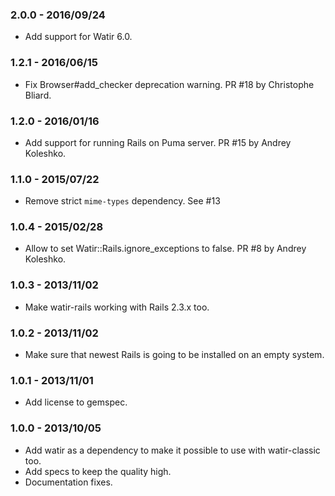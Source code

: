 ### 2.0.0 - 2016/09/24

* Add support for Watir 6.0.

### 1.2.1 - 2016/06/15

* Fix Browser#add_checker deprecation warning. PR #18 by Christophe Bliard.

### 1.2.0 - 2016/01/16

* Add support for running Rails on Puma server. PR #15 by Andrey Koleshko.

### 1.1.0 - 2015/07/22

* Remove strict `mime-types` dependency. See #13

### 1.0.4 - 2015/02/28

* Allow to set Watir::Rails.ignore_exceptions to false. PR #8 by Andrey Koleshko.

### 1.0.3 - 2013/11/02

* Make watir-rails working with Rails 2.3.x too.

### 1.0.2 - 2013/11/02

* Make sure that newest Rails is going to be installed on an empty system.

### 1.0.1 - 2013/11/01

* Add license to gemspec.

### 1.0.0 - 2013/10/05

* Add watir as a dependency to make it possible to use with watir-classic too.
* Add specs to keep the quality high.
* Documentation fixes.
